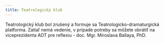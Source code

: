 ```yaml
---
title: Teatrologický klub
---
```

Teatrologický klub bol zrušený a formuje sa Teatrologicko-dramaturgická platforma. Zatiaľ nemá vedenie, v prípade potreby sa môžete obrátiť na viceprezidenta ADT pre reflexiu - doc. Mgr. Miroslava Ballaya, PhD.